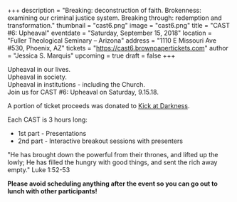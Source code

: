 +++
description = "Breaking: deconstruction of faith. Brokenness: examining our criminal justice system. Breaking through: redemption and transformation."
thumbnail = "cast6.png"
image = "cast6.png"
title = "CAST #6: Upheaval"
eventdate = "Saturday, September 15, 2018"
location = "Fuller Theological Seminary – Arizona"
address = "1110 E Missouri Ave #530, Phoenix, AZ"
tickets = "https://cast6.brownpapertickets.com"
author = "Jessica S. Marquis"
upcoming = true
draft = false
+++

Upheaval in our lives.<br>
Upheaval in society.<br>
Upheaval in institutions - including the Church.<br>
Join us for CAST #6: Upheaval on Saturday, 9.15.18.<br>

<!--more-->

A portion of ticket proceeds was donated to [Kick at Darkness](http://www.kickatdarkness.com).

Each CAST is 3 hours long:

- 1st part - Presentations
- 2nd part - Interactive breakout sessions with presenters

"He has brought down the powerful from their thrones,
   and lifted up the lowly;
He has filled the hungry with good things,
   and sent the rich away empty."
Luke 1:52-53

**Please avoid scheduling anything after the event so you can go out to lunch with other participants!**
